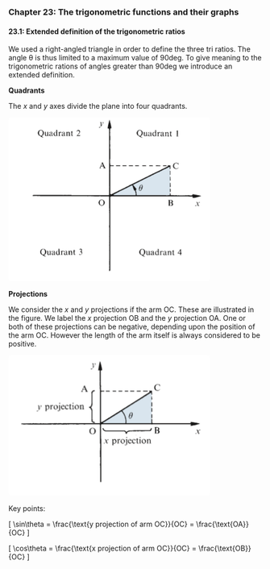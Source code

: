 ### Chapter 23: The trigonometric functions and their graphs

#### 23.1: Extended definition of the trigonometric ratios

We used a right-angled triangle in order to define the three tri ratios.
The angle θ is thus limited to a maximum value of 90deg. To give meaning to the trigonometric rations of angles greater
than 90deg we introduce an extended definition.

**Quadrants**

The _x_ and _y_ axes divide the plane into four quadrants.

<img src="./img/quadrant.png" width=400px style="border-radius:5px"/>

**Projections**

We consider the _x_ and _y_ projections if the arm OC. These are illustrated in the figure. We label the _x_ projection OB and the _y_ projection OA. One or both of these projections can be negative, depending upon the position of the arm OC. However the length of the arm itself is always considered to be positive.

<img src="./img/projections.png" width=400px style="border-radius:5px"/>

Key points:

\[
\sin\theta = \frac{\text{y projection of arm OC}}{OC} = \frac{\text{OA}}{OC}
\]

\[
\cos\theta = \frac{\text{x projection of arm OC}}{OC} = \frac{\text{OB}}{OC}
\]
